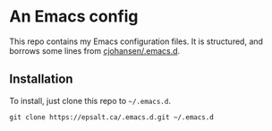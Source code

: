 # An Emacs config

This repo contains my Emacs configuration files. It is structured, and
borrows some lines from [cjohansen/.emacs.d][cjohansen].

## Installation

To install, just clone this repo to `~/.emacs.d`.

```
git clone https://epsalt.ca/.emacs.d.git ~/.emacs.d
```

[cjohansen]: https://github.com/cjohansen/.emacs.d
